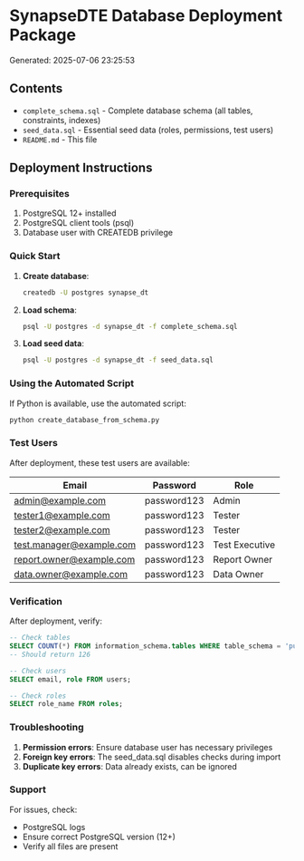 # SynapseDTE Database Deployment Package

Generated: 2025-07-06 23:25:53

## Contents

- `complete_schema.sql` - Complete database schema (all tables, constraints, indexes)
- `seed_data.sql` - Essential seed data (roles, permissions, test users)
- `README.md` - This file

## Deployment Instructions

### Prerequisites

1. PostgreSQL 12+ installed
2. PostgreSQL client tools (psql)
3. Database user with CREATEDB privilege

### Quick Start

1. **Create database**:
   ```bash
   createdb -U postgres synapse_dt
   ```

2. **Load schema**:
   ```bash
   psql -U postgres -d synapse_dt -f complete_schema.sql
   ```

3. **Load seed data**:
   ```bash
   psql -U postgres -d synapse_dt -f seed_data.sql
   ```

### Using the Automated Script

If Python is available, use the automated script:

```bash
python create_database_from_schema.py
```

### Test Users

After deployment, these test users are available:

| Email | Password | Role |
|-------|----------|------|
| admin@example.com | password123 | Admin |
| tester1@example.com | password123 | Tester |
| tester2@example.com | password123 | Tester |
| test.manager@example.com | password123 | Test Executive |
| report.owner@example.com | password123 | Report Owner |
| data.owner@example.com | password123 | Data Owner |

### Verification

After deployment, verify:

```sql
-- Check tables
SELECT COUNT(*) FROM information_schema.tables WHERE table_schema = 'public';
-- Should return 126

-- Check users
SELECT email, role FROM users;

-- Check roles
SELECT role_name FROM roles;
```

### Troubleshooting

1. **Permission errors**: Ensure database user has necessary privileges
2. **Foreign key errors**: The seed_data.sql disables checks during import
3. **Duplicate key errors**: Data already exists, can be ignored

### Support

For issues, check:
- PostgreSQL logs
- Ensure correct PostgreSQL version (12+)
- Verify all files are present
